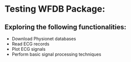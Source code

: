 # Testing WFDB Package:
## Exploring the following functionalities:
- Download Physionet databases
- Read ECG records
- Plot ECG signals
- Perform basic signal processing techniques
